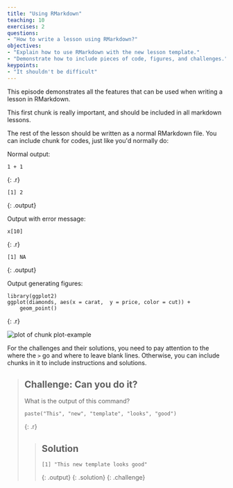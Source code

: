 ```yaml
---
title: "Using RMarkdown"
teaching: 10
exercises: 2
questions:
- "How to write a lesson using RMarkdown?"
objectives:
- "Explain how to use RMarkdown with the new lesson template."
- "Demonstrate how to include pieces of code, figures, and challenges."
keypoints:
- "It shouldn't be difficult"
---
```

This episode demonstrates all the features that can be used when writing a
lesson in RMarkdown.

This first chunk is really important, and should be included in all markdown lessons.



The rest of the lesson should be written as a normal RMarkdown file. You can
include chunk for codes, just like you'd normally do:

Normal output:


~~~
1 + 1
~~~
{: .r}



~~~
[1] 2
~~~
{: .output}

Output with error message:


~~~
x[10]
~~~
{: .r}



~~~
[1] NA
~~~
{: .output}

Output generating figures:


~~~
library(ggplot2)
ggplot(diamonds, aes(x = carat,  y = price, color = cut)) +
    geom_point()
~~~
{: .r}

<img src="{{ page.root }}/fig/rmd-plot-example-1.png" title="plot of chunk plot-example" alt="plot of chunk plot-example" style="display: block; margin: auto;" />

For the challenges and their solutions, you need to pay attention to the where
the `>` go and where to leave blank lines. Otherwise, you can include chunks in
it to include instructions and solutions.

> ## Challenge: Can you do it?
>
> What is the output of this command?
>
> 
> ~~~
> paste("This", "new", "template", "looks", "good")
> ~~~
> {: .r}
>
> > ## Solution
> >
> > 
> > ~~~
> > [1] "This new template looks good"
> > ~~~
> > {: .output}
> {: .solution}
{: .challenge}
